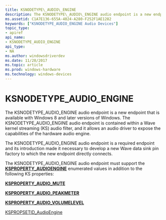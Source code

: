 ```yaml
---
title: KSNODETYPE\_AUDIO\_ENGINE
description: The KSNODETYPE\_AUDIO\_ENGINE audio endpoint is a new endpoint that is available with Windows 8 and later versions of Windows.
ms.assetid: C1A7E136-655A-4024-A280-F252F1AE1282
keywords: ["KSNODETYPE_AUDIO_ENGINE Audio Devices"]
topic_type:
- apiref
api_name:
- KSNODETYPE_AUDIO_ENGINE
api_type:
- NA
ms.author: windowsdriverdev
ms.date: 11/28/2017
ms.topic: article
ms.prod: windows-hardware
ms.technology: windows-devices
---
```


# KSNODETYPE\_AUDIO\_ENGINE


The KSNODETYPE\_AUDIO\_ENGINE audio endpoint is a new endpoint that is available with Windows 8 and later versions of Windows. The KSNODETYPE\_AUDIO\_ENGINE audio endpoint is contained within a Wave kernel streaming (KS) audio filter, and it allows an audio driver to expose the capabilities of the hardware audio engine.

The KSNODETYPE\_AUDIO\_ENGINE audio endpoint is a required endpoint and its introduction made it necessary to develop a new Wave data sink pin factory to which the new endpoint directly connects.

The KSNODETYPE\_AUDIO\_ENGINE audio endpoint must support the [**KSPROPERTY\_AUDIOENGINE**](ksproperty-audioengine.md) enumerated values in addition to the following KS properties:

[**KSPROPERTY\_AUDIO\_MUTE**](ksproperty-audio-mute.md)

[**KSPROPERTY\_AUDIO\_PEAKMETER**](ksproperty-audio-peakmeter.md)

[**KSPROPERTY\_AUDIO\_VOLUMELEVEL**](ksproperty-audio-volumelevel.md)

[KSPROPSETID\_AudioEngine](kspropsetid-audioengine.md)

 

 





